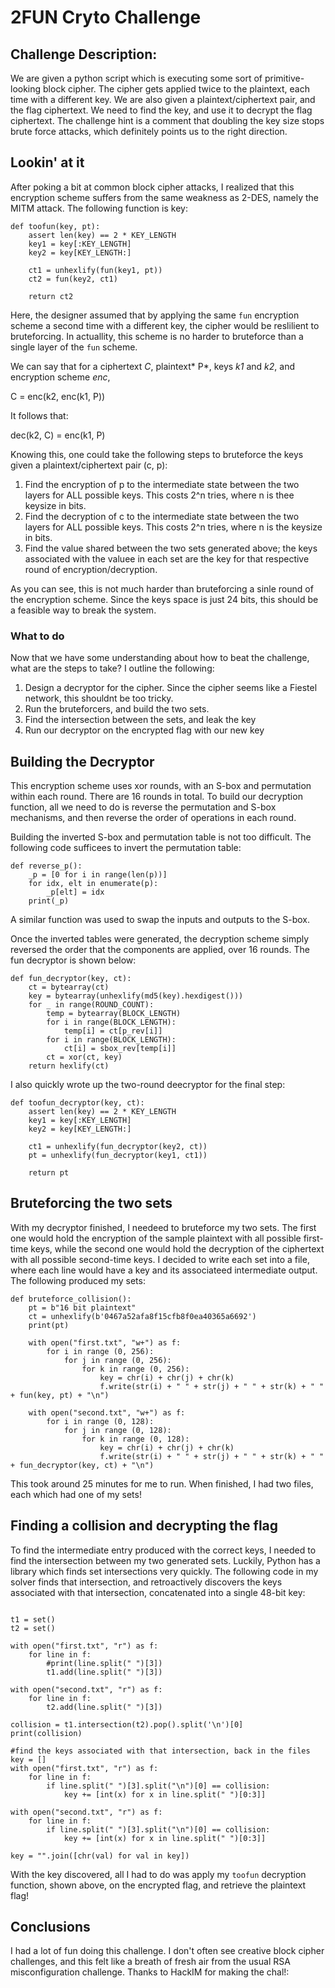 # 2FUN Cryto Challenge

## Challenge Description:

We are given a python script which is executing some sort of primitive-looking block cipher. The cipher gets applied twice to the plaintext, each time with a different key. We are also given a plaintext/ciphertext pair, and the flag ciphertext. We need to find the key, and use it to decrypt the flag ciphertext. The challenge hint is a comment that doubling the key size stops brute force attacks, which definitely points us to the right direction. 

## Lookin' at it

After poking a bit at common block cipher attacks, I realized that this encryption scheme suffers from the same weakness as 2-DES, namely the MITM attack. The following function is key:

```
def toofun(key, pt):
    assert len(key) == 2 * KEY_LENGTH
    key1 = key[:KEY_LENGTH]
    key2 = key[KEY_LENGTH:]

    ct1 = unhexlify(fun(key1, pt))
    ct2 = fun(key2, ct1)

    return ct2

```

Here, the designer assumed that by applying the same `fun` encryption scheme a second time with a different key, the cipher would be reslilient to bruteforcing. In actuallity, this scheme is no harder to bruteforce than a single layer of the `fun` scheme.

We can say that for a ciphertext *C*, plaintext* P*, keys *k1* and *k2*, and encryption scheme *enc*,

C = enc(k2, enc(k1, P))

It follows that:

dec(k2, C) = enc(k1, P)

Knowing this, one could take the following steps to bruteforce the keys given a plaintext/ciphertext pair (c, p):

1. Find the encryption of p to the intermediate state between the two layers for ALL possible keys. This costs 2^n tries, where n is thee keysize in bits.
2. Find the decryption of c to the intermediate state between the two layers for ALL possible keys. This costs 2^n tries, where n is the keysize in bits.
3. Find the value shared between the two sets generated above; the keys associated with the valuee in each set are the key for that respective round of encryption/decryption.

As you can see, this is not much harder than bruteforcing a sinle round of the encryption scheme. Since the keys space is just 24 bits, this should be a feasible way to break the system.

### What to do ###

Now that we have some understanding about how to beat the challenge, what are the steps to take? I outline the following:

1. Design a decryptor for the cipher. Since the cipher seems like a Fiestel network, this shouldnt be too tricky.
2. Run the bruteforcers, and build the two sets.
3. Find the intersection between the sets, and leak the key
4. Run our decryptor on the encrypted flag with our new key


## Building the Decryptor

This encryption scheme uses xor rounds, with an S-box and permutation within each round. There are 16 rounds in total. To build our decryption function, all we need to do is reverse the permutation and S-box mechanisms, and then reverse the order of operations in each round. 

Building the inverted S-box and permutation table is not too difficult. The following code sufficees to invert the permutation table:

```
def reverse_p():
    _p = [0 for i in range(len(p))]
    for idx, elt in enumerate(p):
        _p[elt] = idx
    print(_p)
```

A similar function was used to swap the inputs and outputs to the S-box. 

Once the inverted tables were generated, the decryption scheme simply reversed the order that the components are applied, over 16 rounds. The fun decryptor is shown below:

```
def fun_decryptor(key, ct):
    ct = bytearray(ct)
    key = bytearray(unhexlify(md5(key).hexdigest()))
    for _ in range(ROUND_COUNT):
        temp = bytearray(BLOCK_LENGTH)
        for i in range(BLOCK_LENGTH):
            temp[i] = ct[p_rev[i]]
        for i in range(BLOCK_LENGTH):
            ct[i] = sbox_rev[temp[i]]
        ct = xor(ct, key)
    return hexlify(ct)
```

I also quickly wrote up the two-round deecryptor for the final step:

```
def toofun_decryptor(key, ct):
    assert len(key) == 2 * KEY_LENGTH
    key1 = key[:KEY_LENGTH]
    key2 = key[KEY_LENGTH:]

    ct1 = unhexlify(fun_decryptor(key2, ct))
    pt = unhexlify(fun_decryptor(key1, ct1))

    return pt
```

## Bruteforcing the two sets

With my decryptor finished, I needeed to bruteforce my two sets. The first one would hold the encryption of the sample plaintext with all possible first-time keys, while the second one would hold the decryption of the ciphertext with all possible second-time keys. I decided to write each set into a file, where each line would have a key and its associateed intermediate output. The following produced my sets:

```    
def bruteforce_collision():
    pt = b"16 bit plaintext"
    ct = unhexlify(b'0467a52afa8f15cfb8f0ea40365a6692')
    print(pt)

    with open("first.txt", "w+") as f:
        for i in range (0, 256):
            for j in range (0, 256):
                for k in range (0, 256):
                    key = chr(i) + chr(j) + chr(k)
                    f.write(str(i) + " " + str(j) + " " + str(k) + " " + fun(key, pt) + "\n")

    with open("second.txt", "w+") as f:
        for i in range (0, 128):
            for j in range (0, 128):
                for k in range (0, 128):
                    key = chr(i) + chr(j) + chr(k)
                    f.write(str(i) + " " + str(j) + " " + str(k) + " " + fun_decryptor(key, ct) + "\n")
```

This took around 25 minutes for me to run. When finished, I had two files, each which had one of my sets!

## Finding a collision and decrypting the flag

To find the intermediate entry produced with the correct keys, I needed to find the intersection between my two generated sets. Luckily, Python has a library which finds set intersections very quickly. The following code in my solver finds that intersection, and retroactively discovers the keys associated with that intersection, concatenated into a single 48-bit key:

```

t1 = set()
t2 = set()

with open("first.txt", "r") as f:
    for line in f:
        #print(line.split(" ")[3])
        t1.add(line.split(" ")[3])

with open("second.txt", "r") as f:
    for line in f:
        t2.add(line.split(" ")[3]) 

collision = t1.intersection(t2).pop().split('\n')[0]
print(collision)

#find the keys associated with that intersection, back in the files
key = []
with open("first.txt", "r") as f:
    for line in f:
        if line.split(" ")[3].split("\n")[0] == collision:
            key += [int(x) for x in line.split(" ")[0:3]]

with open("second.txt", "r") as f:
    for line in f:
        if line.split(" ")[3].split("\n")[0] == collision:
            key += [int(x) for x in line.split(" ")[0:3]]

key = "".join([chr(val) for val in key])
```

With the key discovered, all I had to do was apply my `toofun` decryption function, shown above, on the encrypted flag, and retrieve the plaintext flag!

## Conclusions

I had a lot of fun doing this challenge. I don't often see creative block cipher challenges, and this felt like a breath of fresh air from the usual RSA misconfiguration challenge. Thanks to HackIM for making the chal!:
